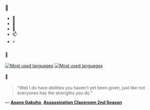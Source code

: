 ### 👋

- 🔭
- 🌱
- 💬
- 📫
- ⚡

#### 🧏

[![Most used languages](https://github-readme-stats-aynah.vercel.app/api/top-langs/?username=aynh&theme=solarized-dark&langs_count=6&layout=compact&hide_title=true)](https://github.com/anuraghazra/github-readme-stats#gh-dark-mode-only)
[![Most used languages](https://github-readme-stats-aynah.vercel.app/api/top-langs/?username=aynh&theme=solarized-light&langs_count=6&layout=compact&hide_title=true)](https://github.com/anuraghazra/github-readme-stats#gh-light-mode-only)

#### 💬

> "Well I do have abilities you haven't yet been given, just like not everyones has the strengths you do."

&mdash; [**Asano Gakuho**](https://myanimelist.net/character.php?q=Asano%20Gakuho&cat=character), [**Assassination Classroom 2nd Season**](https://myanimelist.net/search/all?q=Assassination%20Classroom%202nd%20Season&cat=all)
